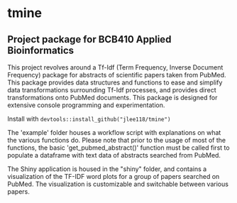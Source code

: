 # tmine

## Project package for BCB410 Applied Bioinformatics

This project revolves around a Tf-Idf (Term Frequency, Inverse Document Frequency) package for abstracts of scientific papers taken from PubMed.  This package provides data structures and functions to ease and simplify data transformations surrounding Tf-Idf processes, and provides direct transformations onto PubMed documents.  This package is designed for extensive console programming and experimentation.

Install with ```devtools::install_github("jlee118/tmine")```

The 'example' folder houses a workflow script with explanations on what the various functions do.  Please note that prior to the usage of most of the functions, the basic 'get_pubmed_abstract()' function must be called first to populate a dataframe with text data of abstracts searched from PubMed.

The Shiny application is housed in the "shiny" folder, and contains a visualization of the TF-IDF word plots for a group of papers searched on PubMed.  The visualization is customizable and switchable between various papers.  
